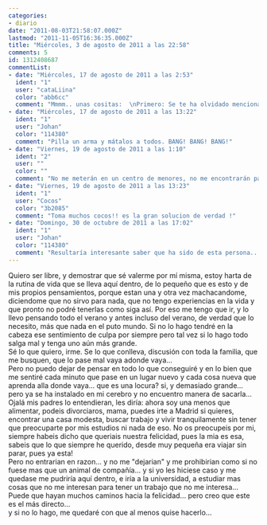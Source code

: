 ```yaml
---
categories:
- diario
date: "2011-08-03T21:58:07.000Z"
lastmod: "2011-11-05T16:36:35.000Z"
title: "Miércoles, 3 de agosto de 2011 a las 22:58"
comments: 5
id: 1312408687
commentList:
- date: "Miércoles, 17 de agosto de 2011 a las 2:53"
  ident: "1"
  user: "cataLiina"
  color: "abb6cc"
  comment: "Mmmm.. unas cositas:  \nPrimero: Se te ha olvidado mencionar que te podrían meter en un centro de menores,y lo pasarías fatal.  \nSegundo: Con esa poca autoestima,no llegarás a ninguna parte... (Literalmente) deberías valorarte más,no creo que no sirvas para nada :)"
- date: "Miércoles, 17 de agosto de 2011 a las 13:22"
  ident: "1"
  user: "Johan"
  color: "114380"
  comment: "Pilla un arma y mátalos a todos. BANG! BANG! BANG!"
- date: "Viernes, 19 de agosto de 2011 a las 1:10"
  ident: "2"
  user: ""
  color: ""
  comment: "No me meterán en un centro de menores, no me encontrarán para hacerlo y si lo hicieran, nada de eso me importaría, porque cuando me vaya dejaré todo esto atrás y cuando vuelva nadie podrá decirme nada porque ya seré mayor de edad.  \nY gracias por tus consejos, pero necesito irme, siento que lo que me espera aquí no es nada y ya bastante he hecho aquí sin conseguir resultados..."
- date: "Viernes, 19 de agosto de 2011 a las 13:23"
  ident: "1"
  user: "Cocos"
  color: "3b2085"
  comment: "Toma muchos cocos!! es la gran solucion de verdad !"
- date: "Domingo, 30 de octubre de 2011 a las 17:02"
  ident: "1"
  user: "Johan"
  color: "114380"
  comment: "Resultaría interesante saber que ha sido de esta persona...."
---
```


Quiero ser libre, y demostrar que sé valerme por mí misma, estoy harta de la rutina de vida que se lleva aquí dentro, de lo pequeño que es esto y de mis propios pensamientos, porque estan una y otra vez machacandome, diciendome que no sirvo para nada, que no tengo experiencias en la vida y que pronto no podré tenerlas como siga así. Por eso me tengo que ir, y lo llevo pensando todo el verano y antes incluso del verano, de verdad que lo necesito, más que nada en el puto mundo. Si no lo hago tendré en la cabeza ese sentimiento de culpa por siempre pero tal vez si lo hago todo salga mal y tenga uno aún más grande.   
Sé lo que quiero, irme. Se lo que conlleva, discusión con toda la familia, que me busquen, que lo pase mal vaya  adonde vaya...  
Pero no puedo dejar de pensar en todo lo que conseguiré y en lo bien que me sentiré cada minuto que pase en un lugar nuevo y cada cosa nueva que aprenda alla donde vaya... que es una locura? si, y demasiado grande... pero ya se ha instalado en mi cerebro y no encuentro manera de sacarla...   
Ojalá mis padres lo entendieran, les diría: ahora soy una menos que alimentar, podeis divorciaros, mama, puedes irte a Madrid si quieres, encontrar una casa modesta, buscar trabajo y vivir tranquilamente sin tener que preocuparte por mis estudios ni nada de eso. No os preocupeis por mi, siempre habeis dicho que queriais nuestra felicidad, pues la mia es esa, sabeis que lo que siempre he querido, desde muy pequeña era viajar sin parar, pues ya esta!  
Pero no entrarian en razon... y no me "dejarian" y me prohibirian como si no fuese mas que un animal de compañía... y si yo les hiciese caso y me quedase me pudriría aquí dentro, e iría a la universidad, a estudiar mas cosas que no me interesan para tener un trabajo que no me interesa...  
Puede que hayan muchos caminos hacia la felicidad... pero creo que este es el más directo...  
y si no lo hago, me quedaré con que al menos quise hacerlo...